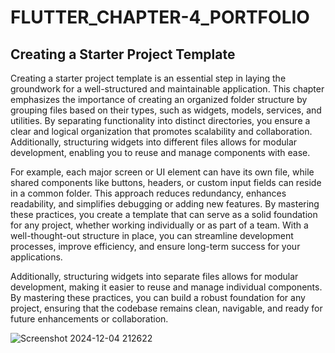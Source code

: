 # FLUTTER_CHAPTER-4_PORTFOLIO

## Creating a Starter Project Template
Creating a starter project template is an essential step in laying the groundwork for a well-structured and maintainable application. This chapter emphasizes the importance of creating an organized folder structure by grouping files based on their types, such as widgets, models, services, and utilities. By separating functionality into distinct directories, you ensure a clear and logical organization that promotes scalability and collaboration. Additionally, structuring widgets into different files allows for modular development, enabling you to reuse and manage components with ease. 

For example, each major screen or UI element can have its own file, while shared components like buttons, headers, or custom input fields can reside in a common folder. This approach reduces redundancy, enhances readability, and simplifies debugging or adding new features. By mastering these practices, you create a template that can serve as a solid foundation for any project, whether working individually or as part of a team. With a well-thought-out structure in place, you can streamline development processes, improve efficiency, and ensure long-term success for your applications.

 Additionally, structuring widgets into separate files allows for modular development, making it easier to reuse and manage individual components. By mastering these practices, you can build a robust foundation for any project, ensuring that the codebase remains clean, navigable, and ready for future enhancements or collaboration.

 ![Screenshot 2024-12-04 212622](https://github.com/user-attachments/assets/3c6aa045-4502-48e7-9b07-de31052b2317)
